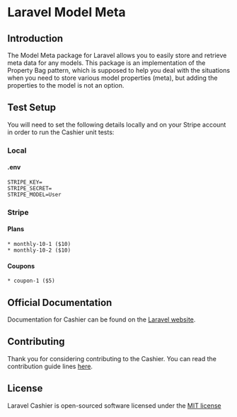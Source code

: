 # Laravel Model Meta

## Introduction

The Model Meta package for Laravel allows you to easily store and retrieve meta data for any models. This package is an implementation of the Property Bag pattern, which is supposed to help you deal with the situations when you need to store various model properties (meta), but adding the properties to the model is not an option. 

## Test Setup

You will need to set the following details locally and on your Stripe account in order to run the Cashier unit tests:

### Local

#### .env

    STRIPE_KEY=
    STRIPE_SECRET=
    STRIPE_MODEL=User

### Stripe

#### Plans

    * monthly-10-1 ($10)
    * monthly-10-2 ($10)

#### Coupons

    * coupon-1 ($5)

## Official Documentation

Documentation for Cashier can be found on the [Laravel website](http://laravel.com/docs/billing).

## Contributing

Thank you for considering contributing to the Cashier. You can read the contribution guide lines [here](contributing.md).

## License

Laravel Cashier is open-sourced software licensed under the [MIT license](http://opensource.org/licenses/MIT)
